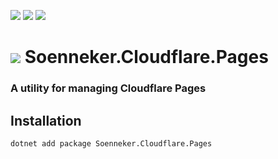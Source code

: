 ﻿[![](https://img.shields.io/nuget/v/soenneker.cloudflare.pages.svg?style=for-the-badge)](https://www.nuget.org/packages/soenneker.cloudflare.pages/)
[![](https://img.shields.io/github/actions/workflow/status/soenneker/soenneker.cloudflare.pages/publish-package.yml?style=for-the-badge)](https://github.com/soenneker/soenneker.cloudflare.pages/actions/workflows/publish-package.yml)
[![](https://img.shields.io/nuget/dt/soenneker.cloudflare.pages.svg?style=for-the-badge)](https://www.nuget.org/packages/soenneker.cloudflare.pages/)

# ![](https://user-images.githubusercontent.com/4441470/224455560-91ed3ee7-f510-4041-a8d2-3fc093025112.png) Soenneker.Cloudflare.Pages
### A utility for managing Cloudflare Pages

## Installation

```
dotnet add package Soenneker.Cloudflare.Pages
```
